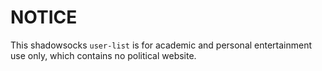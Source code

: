 # NOTICE

This shadowsocks ```user-list``` is for academic and personal entertainment use only, which contains no political website.
